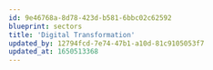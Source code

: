```yaml
---
id: 9e46768a-8d78-423d-b581-6bbc02c62592
blueprint: sectors
title: 'Digital Transformation'
updated_by: 12794fcd-7e74-47b1-a10d-81c9105053f7
updated_at: 1650513368
---
```

